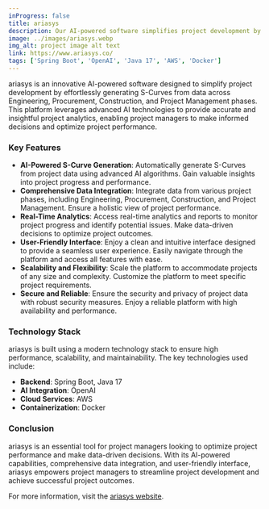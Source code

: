 ```yaml
---
inProgress: false
title: ariasys
description: Our AI-powered software simplifies project development by effortlessly generating S-Curves from data across Engineering, Procurement, Construction, and Project Management phases.
image: ../images/ariasys.webp
img_alt: project image alt text
link: https://www.ariasys.co/
tags: ['Spring Boot', 'OpenAI', 'Java 17', 'AWS', 'Docker']
---
```


ariasys is an innovative AI-powered software designed to simplify project development by effortlessly generating S-Curves from data across Engineering, Procurement, Construction, and Project Management phases. This platform leverages advanced AI technologies to provide accurate and insightful project analytics, enabling project managers to make informed decisions and optimize project performance.

### Key Features

- **AI-Powered S-Curve Generation**: Automatically generate S-Curves from project data using advanced AI algorithms. Gain valuable insights into project progress and performance.
- **Comprehensive Data Integration**: Integrate data from various project phases, including Engineering, Procurement, Construction, and Project Management. Ensure a holistic view of project performance.
- **Real-Time Analytics**: Access real-time analytics and reports to monitor project progress and identify potential issues. Make data-driven decisions to optimize project outcomes.
- **User-Friendly Interface**: Enjoy a clean and intuitive interface designed to provide a seamless user experience. Easily navigate through the platform and access all features with ease.
- **Scalability and Flexibility**: Scale the platform to accommodate projects of any size and complexity. Customize the platform to meet specific project requirements.
- **Secure and Reliable**: Ensure the security and privacy of project data with robust security measures. Enjoy a reliable platform with high availability and performance.

### Technology Stack

ariasys is built using a modern technology stack to ensure high performance, scalability, and maintainability. The key technologies used include:

- **Backend**: Spring Boot, Java 17
- **AI Integration**: OpenAI
- **Cloud Services**: AWS
- **Containerization**: Docker

### Conclusion

ariasys is an essential tool for project managers looking to optimize project performance and make data-driven decisions. With its AI-powered capabilities, comprehensive data integration, and user-friendly interface, ariasys empowers project managers to streamline project development and achieve successful project outcomes.

For more information, visit the [ariasys website](https://www.ariasys.co/).